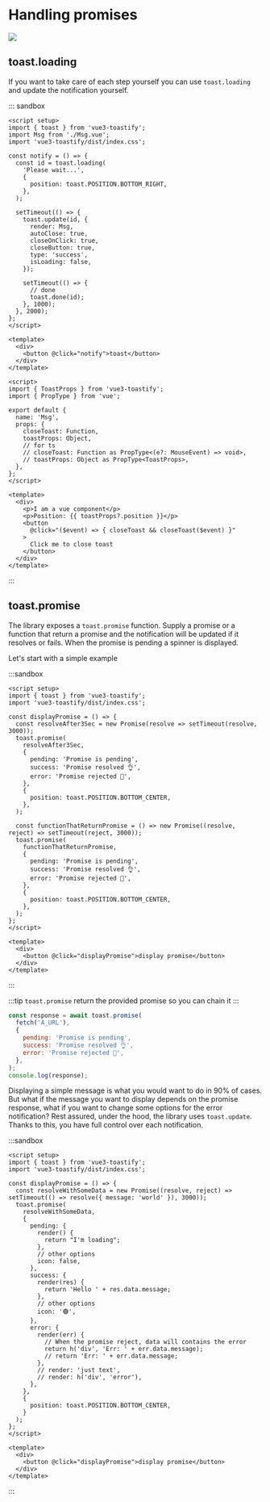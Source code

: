 # Handling promises

![](https://user-images.githubusercontent.com/5574267/130862554-652397ed-1b1e-40d4-a250-c38734ec8e5d.png)

## toast.loading

If you want to take care of each step yourself you can use `toast.loading` and update the notification yourself.

::: sandbox
```vue App.vue [active]
<script setup>
import { toast } from 'vue3-toastify';
import Msg from './Msg.vue';
import 'vue3-toastify/dist/index.css';

const notify = () => {
  const id = toast.loading(
    'Please wait...',
    {
      position: toast.POSITION.BOTTOM_RIGHT,
    },
  );

  setTimeout(() => {
    toast.update(id, {
      render: Msg,
      autoClose: true,
      closeOnClick: true,
      closeButton: true,
      type: 'success',
      isLoading: false,
    });

    setTimeout(() => {
      // done
      toast.done(id);
    }, 1000);
  }, 2000);
};
</script>

<template>
  <div>
    <button @click="notify">toast</button>
  </div>
</template>
```

```vue /src/Msg.vue
<script>
import { ToastProps } from 'vue3-toastify';
import { PropType } from 'vue';

export default {
  name: 'Msg',
  props: {
    closeToast: Function,
    toastProps: Object,
    // for ts
    // closeToast: Function as PropType<(e?: MouseEvent) => void>,
    // toastProps: Object as PropType<ToastProps>,
  },
};
</script>

<template>
  <div>
    <p>I am a vue component</p>
    <p>Position: {{ toastProps?.position }}</p>
    <button
      @click="($event) => { closeToast && closeToast($event) }"
    >
      Click me to close toast
    </button>
  </div>
</template>
```
:::

## toast.promise

The library exposes a `toast.promise` function. Supply a promise or a function that return a promise and the notification will be updated if it resolves or fails. When the promise is pending a spinner is displayed.

Let's start with a simple example

:::sandbox
```vue App.vue
<script setup>
import { toast } from 'vue3-toastify';
import 'vue3-toastify/dist/index.css';

const displayPromise = () => {
  const resolveAfter3Sec = new Promise(resolve => setTimeout(resolve, 3000));
  toast.promise(
    resolveAfter3Sec,
    {
      pending: 'Promise is pending',
      success: 'Promise resolved 👌',
      error: 'Promise rejected 🤯',
    },
    {
      position: toast.POSITION.BOTTOM_CENTER,
    },
  );

  const functionThatReturnPromise = () => new Promise((resolve, reject) => setTimeout(reject, 3000));
  toast.promise(
    functionThatReturnPromise,
    {
      pending: 'Promise is pending',
      success: 'Promise resolved 👌',
      error: 'Promise rejected 🤯',
    },
    {
      position: toast.POSITION.BOTTOM_CENTER,
    },
  );
};
</script>

<template>
  <div>
    <button @click="displayPromise">display promise</button>
  </div>
</template>
```
:::

:::tip
`toast.promise` return the provided promise so you can chain it
:::

```js
const response = await toast.promise(
  fetch('A_URL'),
  {
    pending: 'Promise is pending',
    success: 'Promise resolved 👌',
    error: 'Promise rejected 🤯',
  },
);
console.log(response);
```

Displaying a simple message is what you would want to do in 90% of cases. But what if the message you want to display depends on the promise response, what if you want to change some options for the error notification? Rest assured, under the hood, the library uses `toast.update`. Thanks to this, you have full control over each notification.


:::sandbox
```vue App.vue
<script setup>
import { toast } from 'vue3-toastify';
import 'vue3-toastify/dist/index.css';

const displayPromise = () => {
  const resolveWithSomeData = new Promise((resolve, reject) => setTimeout(() => resolve({ message: 'world' }), 3000));
  toast.promise(
    resolveWithSomeData,
    {
      pending: {
        render() {
          return "I'm loading";
        },
        // other options
        icon: false,
      },
      success: {
        render(res) {
          return 'Hello ' + res.data.message;
        },
        // other options
        icon: '🟢',
      },
      error: {
        render(err) {
          // When the promise reject, data will contains the error
          return h('div', 'Err: ' + err.data.message);
          // return 'Err: ' + err.data.message;
        },
        // render: 'just text',
        // render: h('div', 'error'),
      },
    },
    {
      position: toast.POSITION.BOTTOM_CENTER,
    }
  );
};
</script>

<template>
  <div>
    <button @click="displayPromise">display promise</button>
  </div>
</template>
```
:::
